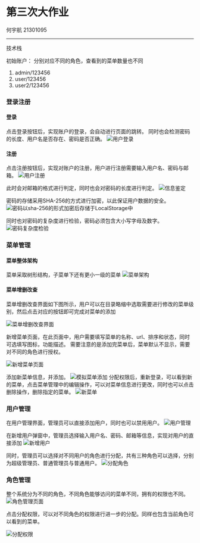 # 第三次大作业

何宇航 21301095

---


技术栈

初始账户：
分别对应不同的角色，查看到的菜单数量也不同
1. admin/123456
2. user/123456
3. user2/123456

### 登录注册

#### 登录


点击登录按钮后，实现账户的登录，会自动进行页面的跳转。
同时也会检测密码的长度、用户名是否存在、密码是否正确。
![用户登录](image-1.png)

#### 注册

点击注册按钮后，实现对账户的注册，用户进行注册需要输入用户名、密码与邮箱。
![用户注册](image-2.png)

此时会对邮箱的格式进行判定，同时也会对密码的长度进行判定。
![信息鉴定](image-3.png)

密码的存储采用SHA-256的方式进行加密，以此保证用户数据的安全。
![密码以sha-256的形式加密后存储于LocalStorage中](image-4.png)

同时也对密码的复杂度进行检验，密码必须包含大小写字母及数字。
![密码复杂度检验](image-5.png)


### 菜单管理

#### 菜单整体架构

菜单采取树形结构，子菜单下还有更小一级的菜单
![菜单架构](image-6.png)

#### 菜单增删改查

菜单增删改查界面如下图所示，用户可以在目录略缩中选取需要进行修改的菜单级别，然后点击对应的按钮即可完成对菜单的添加

![菜单增删改查界面](image-7.png)


新增菜单页面，在此页面中，用户需要填写菜单的名称、url、排序和状态，同时可选填写图标，功能描述。
需要注意的是添加完菜单后，菜单默认不显示，需要对不同的角色进行授权。

![新增菜单页面](image-8.png)

添加新菜单信息，并添加。
![模拟菜单添加](image-9.png)
分配权限后，重新登录，可以看到新的菜单，点击菜单管理中的编辑操作，可以对菜单信息进行更改，同时也可以点击删除操作，删除指定的菜单。
![新菜单](image-10.png)


### 用户管理

在用户管理界面，管理员可以直接添加用户，同时也可以禁用用户。
![用户管理](image-11.png)

在新增用户弹窗中，管理员选择输入用户名、密码、邮箱等信息，实现对用户的直接添加
![新增用户](image-12.png)

同时，管理员可以选择对不同用户的角色进行分配，共有三种角色可以选择，分别为超级管理员、普通管理员与普通用户。
![分配角色](image-13.png)

### 角色管理
整个系统分为不同的角色，不同角色能够访问的菜单不同，拥有的权限也不同。
![角色管理页面](image-14.png)

点击分配权限，可以对不同角色的权限进行进一步的分配。同样也包含当前角色可以看到的菜单。

![分配权限](image-15.png)